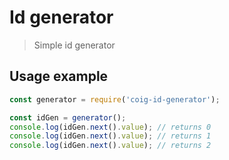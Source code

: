 # Id generator

> Simple id generator 

## Usage example

```js
const generator = require('coig-id-generator');

const idGen = generator();
console.log(idGen.next().value); // returns 0
console.log(idGen.next().value); // returns 1
console.log(idGen.next().value); // returns 2
```
